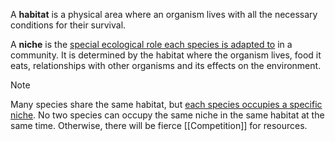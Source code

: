 A **habitat** is a physical area where an organism lives with all the necessary conditions for their survival.


A **niche** is the <u>special ecological role each species is adapted to</u> in a community. It is determined by the habitat where the organism lives, food it eats, relationships with other organisms and its effects on the environment.

> [!note]
> Many species share the same habitat, but <u>each species occupies a specific niche</u>.
> No two species can occupy the same niche in the same habitat at the same time. Otherwise, there will be fierce [[Competition]] for resources.

